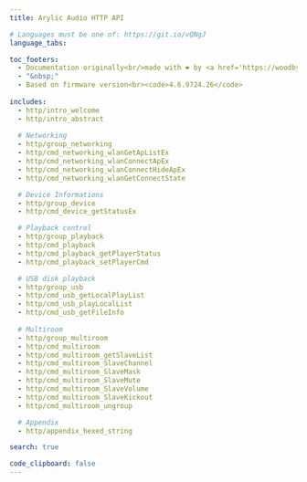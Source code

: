 ```yaml
---
title: Arylic Audio HTTP API

# Languages must be one of: https://git.io/vQNgJ
language_tabs:

toc_footers:
  - Documentation originally<br/>made with ❤️ by <a href='https://woodbytes.me' target='_blank'>Woodbytes</a>
  - "&nbsp;"
  - Based on firmware version<br><code>4.6.9724.26</code>
  
includes:
  - http/intro_welcome
  - http/intro_abstract
  
  # Networking
  - http/group_networking
  - http/cmd_networking_wlanGetApListEx
  - http/cmd_networking_wlanConnectApEx
  - http/cmd_networking_wlanConnectHideApEx
  - http/cmd_networking_wlanGetConnectState

  # Device Informations
  - http/group_device
  - http/cmd_device_getStatusEx

  # Playback control
  - http/group_playback
  - http/cmd_playback
  - http/cmd_playback_getPlayerStatus
  - http/cmd_playback_setPlayerCmd

  # USB disk playback
  - http/group_usb
  - http/cmd_usb_getLocalPlayList
  - http/cmd_usb_playLocalList
  - http/cmd_usb_getFileInfo
  
  # Multiroom
  - http/group_multiroom
  - http/cmd_multiroom
  - http/cmd_multiroom_getSlaveList
  - http/cmd_multiroom_SlaveChannel
  - http/cmd_multiroom_SlaveMask
  - http/cmd_multiroom_SlaveMute
  - http/cmd_multiroom_SlaveVolume
  - http/cmd_multiroom_SlaveKickout
  - http/cmd_multiroom_ungroup

  # Appendix
  - http/appendix_hexed_string

search: true

code_clipboard: false
---
```

